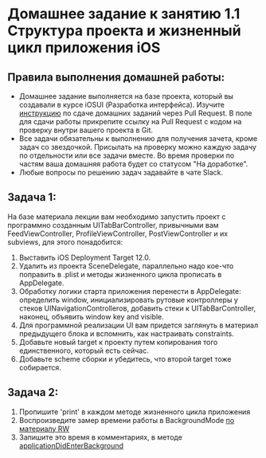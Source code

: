 # Домашнее задание к занятию 1.1 	Структура проекта и жизненный цикл приложения iOS

## Правила выполнения домашней работы:

* Домашнее задание выполняется на базе проекта, который вы создавали в курсе iOSUI (Разработка интерфейса). 
Изучите [инструкцию](https://github.com/netology-code/iosint-homeworks/blob/main/Pull%20request's%20guideline.md) по сдаче домашних заданий через Pull Request. В поле для сдачи работы прикрепите ссылку на Pull Request с кодом на проверку внутри вашего проекта в Git.
* Все задачи обязательны к выполнению для получения зачета, кроме задач со звездочкой. Присылать на проверку можно каждую задачу по отдельности или все задачи вместе. Во время проверки по частям ваша домашняя работа будет со статусом "На доработке".
* Любые вопросы по решению задач задавайте в чате Slack.

## Задача 1:
На базе материала лекции вам необходимо запустить проект с программно созданным UITabBarController, привычными вам FeedViewController, ProfileViewController, PostViewController и их subviews, для этого понадобится: 
1. Выставить iOS Deployment Target 12.0.
2. Удалить из проекта SceneDelegate, параллельно надо кое-что поправить в .plist и методы жизненного цикла прописать в AppDelegate.
3. Обработку логики старта приложения перенести в AppDelegate: определить window, инициализировать рутовые контроллеры у стеков UINavigationControllerов, добавить стеки к UITabBarController, наконец, объявить window key and visible.
4. Для программной реализации UI вам придется заглянуть в материал предыдущего блока и вспомнить, как настраивать constraints.
5. Добавьте новый target к проекту путем копирования того единственного, который есть сейчас.
6. Добавьте scheme сборки и убедитесь, что второй target тоже собирается.

## Задача 2:
1. Пропишите 'print' в каждом методе жизненного цикла приложения
2. Воспроизведите замер времени работы в BackgroundMode [по материалу RW](https://www.raywenderlich.com/5817-background-modes-tutorial-getting-started)
3. Запишите это время в комментариях, в методе [applicationDidEnterBackground](https://developer.apple.com/documentation/uikit/uiapplicationdelegate/1622997-applicationdidenterbackground)
